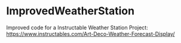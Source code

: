 # ImprovedWeatherStation
 Improved code for a Instructable Weather Station Project: https://www.instructables.com/Art-Deco-Weather-Forecast-Display/
